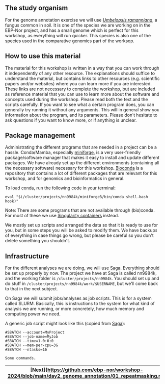 ## The study organism
For the genome annotation exercise we will use [_Umbelopsis ramanniana_](https://en.wikipedia.org/wiki/Umbelopsis_ramanniana), a fungus common in soil. It is one of the species we are working on in the EBP-Nor project, and has a small genome which is perfect for this workshop, as everything will run quicker. This species is also one of the species used in the comparative genomics part of the worksop.

## How to use this material
The material for this workshop is written in a way that you can work through it independently of any other resource. The explanations should suffice to understand the material, but contains links to other resources (e.g. scientific papers and/or websites) where you can learn more if you are interested. These links are not necessary to complete the workshop, but are included as reference material that you can use to learn more about the software and concepts used during the workshop. 
Please read both the text and the scripts carefully. If you want to see what a certain program does, you can generally try running it without any arguments. This will in general show you information about the program, and its parameters. Please don't hesitate to ask questions if you want to know more, or if anything is unclear.

## Package management

Administrating the different programs that are needed in a project can be a hassle. Conda/Mamba, especially [miniforge](https://github.com/conda-forge/miniforge), is a very user-friendly package/software manager that makes it easy to install and update different packages. We have already set up the different environments (containing all the necessary software) necessary for this workshop. [Bioconda](https://bioconda.github.io) is a repository that contains a lot of different packages that are relevant for this workshop, and for genomics and bioinformatics in general.

To load conda, run the following code in your terminal:
```
eval "$(/cluster/projects/nn9984k/miniforge3/bin/conda shell.bash hook)" 
```

Note:
There are some programs that are not available through (bio)conda. For most of these we use [Singularity containers](https://docs.sylabs.io/guides/3.5/user-guide/introduction.html) instead. 

We mostly set up scripts and arranged the data so that it is ready to use for you, but in some steps you will be asked to modify them. We have backups of everything in case things go wrong, but please be careful so you don't delete something you shouldn't.

## Infrastructure

For the different analyses we are doing, we will use [Saga](https://documentation.sigma2.no/hpc_machines/saga.html). Everything should be set up properly by now. The project we have at Saga is called nn9984k, and the working folder is `/cluster/projects/nn9984k`. You should set up and do stuff in `/cluster/projects/nn9984k/work/$USERNAME`, but we'll come back to that in the next subject.

On Saga we will submit jobs/analyses as job scripts. This is for a system called SLURM. Basically, this is instructions to the system for what kind of analysis we are running, or more concretely, how much memory and computing power we need. 

A generic job script might look like this (copied from [Saga](https://documentation.sigma2.no/hpc_machines/saga.html)):
```
#SBATCH --account=MyProject
#SBATCH --job-name=MyJob
#SBATCH --time=1-0:0:0
#SBATCH --mem-per-cpu=3G
#SBATCH --ntasks=16

Some commands.
```


|[Next](https://github.com/ebp-nor/workshop-2024/blob/main/day2_genome_annotation/01_repeatmasking.md|
|---|
